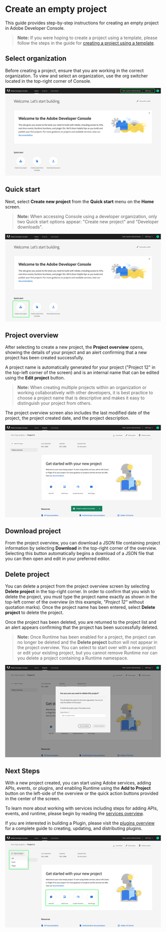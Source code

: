 # Create an empty project

This guide provides step-by-step instructions for creating an empty project in Adobe Developer Console.

> **Note:** If you were hoping to create a project using a template, please follow the steps in the guide for [creating a project using a template](template-project.md).

## Select organization

Before creating a project, ensure that you are working in the correct organization. To view and select an organization, use the org switcher located in the top-right corner of Console.

![Organization switcher in Console](images/switch-organizations.png)

## Quick start

Next, select **Create new project** from the **Quick start** menu on the **Home** screen.

> **Note:** When accessing Console using a developer organization, only two Quick start options appear: "Create new project" and "Developer downloads".

![](images/create-new-project-quick-start.png)

## Project overview

After selecting to create a new project, the **Project overview** opens, showing the details of your project and an alert confirming that a new project has been created successfully.

A project name is automatically generated for your project ("Project 12" in the top-left corner of the screen) and is an internal name that can be edited using the **Edit project** button.

> **Note:** When creating multiple projects within an organization or working collaboratively with other developers, it is best practice to choose a project name that is descriptive and makes it easy to distinguish your project from others.

The project overview screen also includes the last modified date of the project, the project created date, and the project description.

![](images/new-project-created.png)

## Download project

From the project overview, you can download a JSON file containing project information by selecting **Download** in the top-right corner of the overview. Selecting this button automatically begins a download of a JSON file that you can then open and edit in your preferred editor.

## Delete project

You can delete a project from the project overview screen by selecting **Delete project** in the top-right corner. In order to confirm that you wish to delete the project, you must type the project name exactly as shown in the top-left corner of the overview (in this example, *"Project 12"* without quotation marks). Once the project name has been entered, select **Delete project** to delete the project.

Once the project has been deleted, you are returned to the project list and an alert appears confirming that the project has been successfully deleted.

> **Note:** Once Runtime has been enabled for a project, the project can no longer be deleted and the **Delete project** button will not appear in the project overview. You can select to start over with a new project or edit your existing project, but you cannot remove Runtime nor can you delete a project containing a Runtime namespace.

![](images/project-delete.png)

## Next Steps

With a new project created, you can start using Adobe services, adding APIs, events, or plugins, and enabling Runtime using the **Add to Project** button on the left-side of the overview or the quick action buttons provided in the center of the screen.

To learn more about working with services including steps for adding APIs, events, and runtime, please begin by reading the [services overview](services.md).

If you are interested in building a Plugin, please visit the [plugins overview](plugin-project.md) for a complete guide to creating, updating, and distributing plugins.

![](images/empty-project-add-to-project.png)
